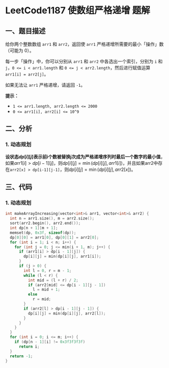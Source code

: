 # LeetCode1187 使数组严格递增 题解

## 一、题目描述

给你两个整数数组 `arr1` 和 `arr2`，返回使 `arr1` 严格递增所需要的最小「操作」数（可能为 0）。

每一步「操作」中，你可以分别从 `arr1` 和 `arr2` 中各选出一个索引，分别为 `i` 和 `j`，`0 <= i < arr1.length` 和 `0 <= j < arr2.length`，然后进行赋值运算 `arr1[i] = arr2[j]`。

如果无法让 `arr1` 严格递增，请返回 `-1`。

**提示：**

- `1 <= arr1.length, arr2.length <= 2000`
- `0 <= arr1[i], arr2[i] <= 10^9`



## 二、分析

### 1. 动态规划

**设状态$dp[i][j]$表示前i个数被替换j次成为严格递增序列时最后一个数字的最小值**，如果$arr1[i]>dp[i-1][j]$，则$dp[i][j]=\min(dp[i][j],arr1[i])$，并且如果arr2中存在`arr2[x] > dp[i-1][j-1]`，则$dp[i][j]=\min(dp[i][j], arr2[x])$。



## 三、代码

### 1. 动态规划

```c++
int makeArrayIncreasing(vector<int>& arr1, vector<int>& arr2) {
  int n = arr1.size(), m = arr2.size();
  sort(arr2.begin(), arr2.end());
  int dp[n + 1][m + 1];
  memset(dp, 0x3f, sizeof(dp));
  dp[0][0] = arr1[0], dp[0][1] = arr2[0];
  for (int i = 1; i < n; i++) {
    for (int j = 0; j <= min(i + 1, m); j++) {
      if (arr1[i] > dp[i - 1][j]) {
        dp[i][j] = min(dp[i][j], arr1[i]);
      }
      if (j > 0) {
        int l = 0, r = m - 1;
        while (l < r) {
          int mid = (l + r) / 2;
          if (arr2[mid] <= dp[i - 1][j - 1])
            l = mid + 1;
          else
            r = mid;
        }
        if (arr2[l] > dp[i - 1][j - 1]) {
          dp[i][j] = min(dp[i][j], arr2[l]);
        }
      }
    }
  }
  for (int i = 0; i <= m; i++) {
    if (dp[n - 1][i] != 0x3f3f3f3f)
      return i;
  }
  return -1;
}
```

